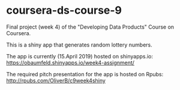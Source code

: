 # coursera-ds-course-9
Final project (week 4) of the "Developing Data Products" Course on Coursera.

This is a shiny app that generates random lottery numbers.

The app is currently (15.April 2019) hosted on shinyapps.io:  
https://obaumfeld.shinyapps.io/week4-assignment/ 

The required pitch presentation for the app is hosted on Rpubs:  
http://rpubs.com/OliverB/c9week4shiny
